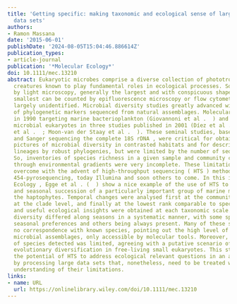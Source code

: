 ```yaml
---
title: 'Getting specific: making taxonomic and ecological sense of large sequencing
  data sets'
authors:
- Ramon Massana
date: '2015-06-01'
publishDate: '2024-08-05T15:04:46.886614Z'
publication_types:
- article-journal
publication: '*Molecular Ecology*'
doi: 10.1111/mec.13210
abstract: Eukaryotic microbes comprise a diverse collection of phototrophic and heterotrophic
  creatures known to play fundamental roles in ecological processes. Some can be identified
  by light microscopy, generally the largest and with conspicuous shapes, while the
  smallest can be counted by epifluorescence microscopy or flow cytometry but remain
  largely unidentified. Microbial diversity studies greatly advanced with the analysis
  of phylogenetic markers sequenced from natural assemblages. Molecular surveys began
  in 1990 targeting marine bacterioplankton (Giovannoni et al .  ) and first approached
  microbial eukaryotes in three studies published in 2001 (Díez et al .  ; López‐García
  et al .  ; Moon‐van der Staay et al .  ). These seminal studies, based on cloning
  and Sanger sequencing the complete 18S rDNA , were critical for obtaining broad
  pictures of microbial diversity in contrasted habitats and for describing novel
  lineages by robust phylogenies, but were limited by the number of sequences obtained.
  So, inventories of species richness in a given sample and community comparisons
  through environmental gradients were very incomplete. These limitations have been
  overcome with the advent of high‐throughput sequencing ( HTS ) methods, initially
  454‐pyrosequencing, today Illumina and soon others to come. In this issue of Molecular
  Ecology , Egge et al . (  ) show a nice example of the use of HTS to study the biodiversity
  and seasonal succession of a particularly important group of marine microbial eukaryotes,
  the haptophytes. Temporal changes were analysed first at the community level, then
  at the clade level, and finally at the lowest rank comparable to species. Interesting
  and useful ecological insights were obtained at each taxonomic scale. Haptophyte
  diversity differed along seasons in a systematic manner, with some species showing
  seasonal preferences and others being always present. Many of these species had
  no correspondence with known species, pointing out the high level of novelty in
  microbial assemblages, only accessible by molecular tools. Moreover, the number
  of species detected was limited, agreeing with a putative scenario of constrained
  evolutionary diversification in free‐living small eukaryotes. This study illustrates
  the potential of HTS to address ecological relevant questions in an accessible way
  by processing large data sets that, nonetheless, need to be treated with a fair
  understanding of their limitations.
links:
- name: URL
  url: https://onlinelibrary.wiley.com/doi/10.1111/mec.13210
---
```


